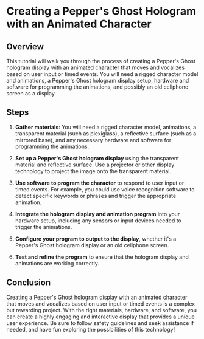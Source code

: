 # Creating a Pepper's Ghost Hologram with an Animated Character

## Overview

This tutorial will walk you through the process of creating a Pepper's Ghost hologram display with an animated character that moves and vocalizes based on user input or timed events. You will need a rigged character model and animations, a Pepper's Ghost hologram display setup, hardware and software for programming the animations, and possibly an old cellphone screen as a display.

## Steps

1. **Gather materials**: You will need a rigged character model, animations, a transparent material (such as plexiglass), a reflective surface (such as a mirrored base), and any necessary hardware and software for programming the animations.

2. **Set up a Pepper's Ghost hologram display** using the transparent material and reflective surface. Use a projector or other display technology to project the image onto the transparent material.

3. **Use software to program the character** to respond to user input or timed events. For example, you could use voice recognition software to detect specific keywords or phrases and trigger the appropriate animation.

4. **Integrate the hologram display and animation program** into your hardware setup, including any sensors or input devices needed to trigger the animations.

5. **Configure your program to output to the display**, whether it's a Pepper's Ghost hologram display or an old cellphone screen.

6. **Test and refine the program** to ensure that the hologram display and animations are working correctly.

## Conclusion

Creating a Pepper's Ghost hologram display with an animated character that moves and vocalizes based on user input or timed events is a complex but rewarding project. With the right materials, hardware, and software, you can create a highly engaging and interactive display that provides a unique user experience. Be sure to follow safety guidelines and seek assistance if needed, and have fun exploring the possibilities of this technology!
